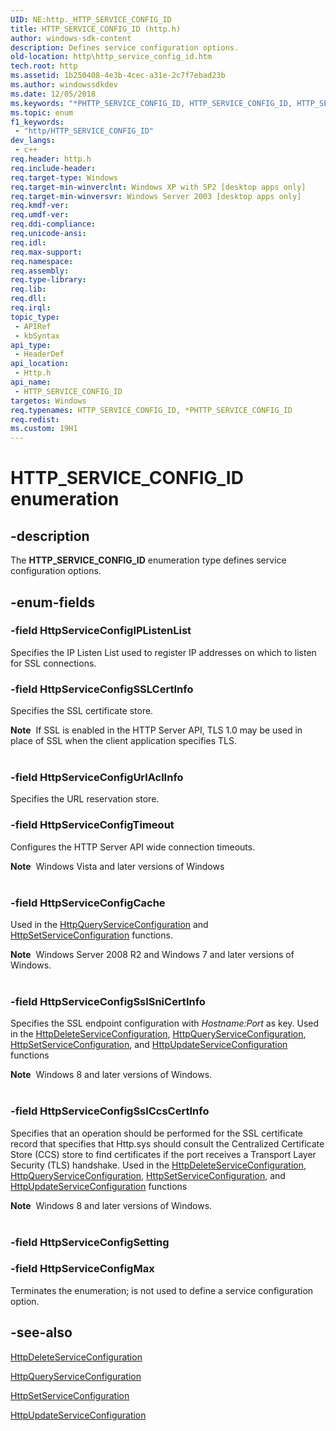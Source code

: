 ```yaml
---
UID: NE:http._HTTP_SERVICE_CONFIG_ID
title: HTTP_SERVICE_CONFIG_ID (http.h)
author: windows-sdk-content
description: Defines service configuration options.
old-location: http\http_service_config_id.htm
tech.root: http
ms.assetid: 1b250408-4e3b-4cec-a31e-2c7f7ebad23b
ms.author: windowssdkdev
ms.date: 12/05/2018
ms.keywords: "*PHTTP_SERVICE_CONFIG_ID, HTTP_SERVICE_CONFIG_ID, HTTP_SERVICE_CONFIG_ID enumeration [HTTP], HttpServiceConfigCache, HttpServiceConfigIPListenList, HttpServiceConfigMax, HttpServiceConfigSSLCertInfo, HttpServiceConfigSslCcsCertInfo, HttpServiceConfigSslSniCertInfo, HttpServiceConfigTimeout, HttpServiceConfigUrlAclInfo, PHTTP_SERVICE_CONFIG_ID, PHTTP_SERVICE_CONFIG_ID enumeration pointer [HTTP], _http_http_service_config_id, http.http_service_config_id, http/HTTP_SERVICE_CONFIG_ID, http/HttpServiceConfigCache, http/HttpServiceConfigIPListenList, http/HttpServiceConfigMax, http/HttpServiceConfigSSLCertInfo, http/HttpServiceConfigSslCcsCertInfo, http/HttpServiceConfigSslSniCertInfo, http/HttpServiceConfigTimeout, http/HttpServiceConfigUrlAclInfo, http/PHTTP_SERVICE_CONFIG_ID"
ms.topic: enum
f1_keywords: 
 - "http/HTTP_SERVICE_CONFIG_ID"
dev_langs:
 - c++
req.header: http.h
req.include-header: 
req.target-type: Windows
req.target-min-winverclnt: Windows XP with SP2 [desktop apps only]
req.target-min-winversvr: Windows Server 2003 [desktop apps only]
req.kmdf-ver: 
req.umdf-ver: 
req.ddi-compliance: 
req.unicode-ansi: 
req.idl: 
req.max-support: 
req.namespace: 
req.assembly: 
req.type-library: 
req.lib: 
req.dll: 
req.irql: 
topic_type:
 - APIRef
 - kbSyntax
api_type:
 - HeaderDef
api_location:
 - Http.h
api_name:
 - HTTP_SERVICE_CONFIG_ID
targetos: Windows
req.typenames: HTTP_SERVICE_CONFIG_ID, *PHTTP_SERVICE_CONFIG_ID
req.redist: 
ms.custom: 19H1
---
```


# HTTP_SERVICE_CONFIG_ID enumeration


## -description


The 
<b>HTTP_SERVICE_CONFIG_ID</b> enumeration type defines service configuration options.


## -enum-fields




### -field HttpServiceConfigIPListenList

Specifies the IP Listen List used to register IP addresses on which to listen for SSL connections.


### -field HttpServiceConfigSSLCertInfo

Specifies the SSL certificate store.

<div class="alert"><b>Note</b>  If SSL is enabled in the HTTP Server API, TLS 1.0 may be used in place of SSL when the client application specifies TLS.</div>
<div> </div>

### -field HttpServiceConfigUrlAclInfo

Specifies the URL reservation store.


### -field HttpServiceConfigTimeout

Configures the HTTP Server API wide connection timeouts.


<div class="alert"><b>Note</b>  Windows Vista and later versions of Windows</div>
<div> </div>



### -field HttpServiceConfigCache

Used in the <a href="https://docs.microsoft.com/windows/desktop/api/http/nf-http-httpqueryserviceconfiguration">HttpQueryServiceConfiguration</a> and <a href="https://docs.microsoft.com/windows/desktop/api/http/nf-http-httpsetserviceconfiguration">HttpSetServiceConfiguration</a> functions.

<div class="alert"><b>Note</b>  Windows Server 2008 R2 and Windows 7 and later versions of Windows.</div>
<div> </div>

### -field HttpServiceConfigSslSniCertInfo

Specifies the SSL endpoint configuration with <i>Hostname:Port</i> as key. Used in the <a href="https://docs.microsoft.com/windows/desktop/api/http/nf-http-httpdeleteserviceconfiguration">HttpDeleteServiceConfiguration</a>,  <a href="https://docs.microsoft.com/windows/desktop/api/http/nf-http-httpqueryserviceconfiguration">HttpQueryServiceConfiguration</a>, <a href="https://docs.microsoft.com/windows/desktop/api/http/nf-http-httpsetserviceconfiguration">HttpSetServiceConfiguration</a>, and <a href="https://docs.microsoft.com/windows/desktop/api/http/nf-http-httpupdateserviceconfiguration">HttpUpdateServiceConfiguration</a> functions

<div class="alert"><b>Note</b>  Windows 8 and later versions of Windows.</div>
<div> </div>

### -field HttpServiceConfigSslCcsCertInfo

Specifies that an operation should be performed for the   SSL certificate record that specifies that Http.sys should consult the Centralized Certificate Store (CCS) store to find certificates if the port receives a Transport Layer Security (TLS) handshake.  Used in the <a href="https://docs.microsoft.com/windows/desktop/api/http/nf-http-httpdeleteserviceconfiguration">HttpDeleteServiceConfiguration</a>,  <a href="https://docs.microsoft.com/windows/desktop/api/http/nf-http-httpqueryserviceconfiguration">HttpQueryServiceConfiguration</a>, <a href="https://docs.microsoft.com/windows/desktop/api/http/nf-http-httpsetserviceconfiguration">HttpSetServiceConfiguration</a>, and <a href="https://docs.microsoft.com/windows/desktop/api/http/nf-http-httpupdateserviceconfiguration">HttpUpdateServiceConfiguration</a> functions

<div class="alert"><b>Note</b>  Windows 8 and later versions of Windows.</div>
<div> </div>

### -field HttpServiceConfigSetting


### -field HttpServiceConfigMax

Terminates the enumeration; is not used to define a service configuration option.


## -see-also




<a href="https://docs.microsoft.com/windows/desktop/api/http/nf-http-httpdeleteserviceconfiguration">HttpDeleteServiceConfiguration</a>



<a href="https://docs.microsoft.com/windows/desktop/api/http/nf-http-httpqueryserviceconfiguration">HttpQueryServiceConfiguration</a>



<a href="https://docs.microsoft.com/windows/desktop/api/http/nf-http-httpsetserviceconfiguration">HttpSetServiceConfiguration</a>



<a href="https://docs.microsoft.com/windows/desktop/api/http/nf-http-httpupdateserviceconfiguration">HttpUpdateServiceConfiguration</a>
 

 

